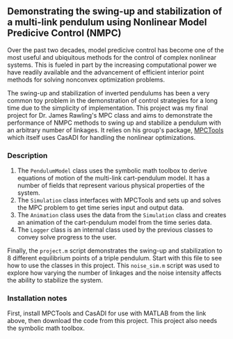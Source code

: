 ## Demonstrating the swing-up and stabilization of a multi-link pendulum using Nonlinear Model Predicive Control (NMPC)
Over the past two decades, model predicive control has become one of the most useful and ubiquitous methods for the control of complex nonlinear systems.  This is fueled in part by the increasing computational power we have readily available and the advancement of efficient interior point methods for solving nonconvex optimization problems.  

The swing-up and stabilization of inverted pendulums has been a very common toy problem in the demonstration of control strategies for a long time due to the simplicity of implementation.  This project was my final project for Dr. James Rawling's MPC class and aims to demonstrate the performance of NMPC methods to swing up and stabilize a pendulum with an arbitrary number of linkages.  It relies on his group's package, [MPCTools](https://sites.engineering.ucsb.edu/~jbraw/software/mpctools/index.html) which itself uses CasADI for handling the nonlinear optimizations.   

### Description
1. The ```PendulumModel``` class uses the symbolic math toolbox to derive equations of motion of the multi-link cart-pendulum model.  It has a number of fields that represent various physical properties of the system.
2. The ```Simulation``` class interfaces with MPCTools and sets up and solves the MPC problem to get time series input and output data.
3. The ```Animation``` class uses the data from the ```Simulation``` class and creates an animation of the cart-pendulum model from the time series data.
4. The ```Logger``` class is an internal class used by the previous classes to convey solve progress to the user.

Finally, the ```project.m``` script demonstrates the swing-up and stabilization to 8 different equilibrium points of a triple pendulum.  Start with this file to see how to use the classes in this project.  This ```noise_sim.m``` script was used to explore how varying the number of linkages and the noise intensity affects the ability to stabilize the system.  

### Installation notes
First, install MPCTools and CasADI for use with MATLAB from the link above, then download the code from this project.  This project also needs the symbolic math toolbox.  
